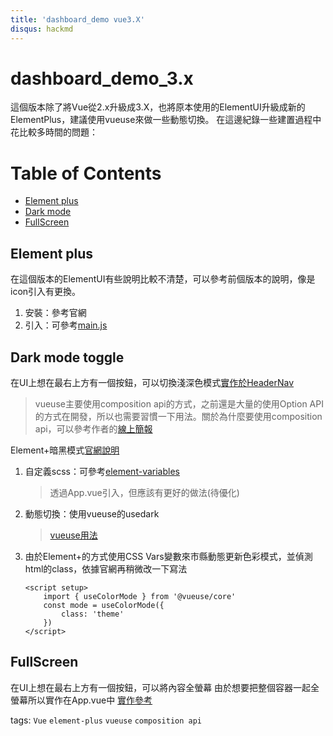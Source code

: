 ```yaml
---
title: 'dashboard_demo vue3.X'
disqus: hackmd
---
```

# dashboard_demo_3.x

這個版本除了將Vue從2.x升級成3.X，也將原本使用的ElementUI升級成新的ElementPlus，建議使用vueuse來做一些動態切換。
在這邊紀錄一些建置過程中花比較多時間的問題：



# Table of Contents
* [Element plus](#element-plus)
* [Dark mode](#dark-mode-toggle)
* [FullScreen](#fullScreen)



## Element plus

在這個版本的ElementUI有些說明比較不清楚，可以參考前個版本的說明，像是icon引入有更換。
1. 安裝：參考官網
2. 引入：可參考[main.js](https://github.com/ingridkao/dashboard_demo_3.x/blob/main/src/main.js)



## Dark mode toggle
在UI上想在最右上方有一個按鈕，可以切換淺深色模式[實作於HeaderNav](https://github.com/ingridkao/dashboard_demo_3.x/blob/main/src/components/HeaderNav.vue)

> vueuse主要使用composition api的方式，之前還是大量的使用Option API的方式在開發，所以也需要習慣一下用法。關於為什麼要使用composition api，可以參考作者的[線上簡報](https://talks.antfu.me/2021/vueconf-china/1)
    
Element+暗黑模式[官網說明](https://element-plus.org/zh-CN/guide/dark-mode.html)
1. 自定義scss：可參考[element-variables](https://github.com/ingridkao/dashboard_demo_3.x/blob/main/src/assets/styles/element-variables.scss)
    > 透過App.vue引入，但應該有更好的做法(待優化)
2. 動態切換：使用vueuse的usedark
    > [vueuse用法](https://vueuse.org/core/usedark/#usedark)
3. 由於Element+的方式使用CSS Vars變數來市縣動態更新色彩模式，並偵測html的class，依據官網再稍微改一下寫法
    ```
    <script setup>
        import { useColorMode } from '@vueuse/core'
        const mode = useColorMode({
            class: 'theme'
        })
    </script>
    ```



## FullScreen
在UI上想在最右上方有一個按鈕，可以將內容全螢幕
由於想要把整個容器一起全螢幕所以實作在App.vue中
[實作參考](https://github.com/ingridkao/dashboard_demo_3.x/blob/main/src/App.vue)


tags: `Vue` `element-plus` `vueuse` `composition api`